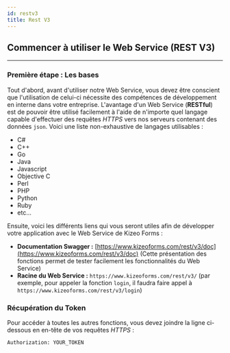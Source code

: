```yaml
---
id: restv3
title: Rest V3
---
```


## Commencer à utiliser le Web Service (REST V3)
***
### Première étape : Les bases
Tout d'abord, avant d'utiliser notre Web Service, vous devez être conscient que l'utilisation de celui-ci nécessite des compétences de développement en interne dans votre entreprise. L'avantage d'un Web Service (**RESTful**) est de pouvoir être utilisé facilement à l'aide de n'importe quel langage capable d'effectuer des requêtes *HTTPS* vers nos serveurs contenant des données `json`. Voici une liste non-exhaustive de langages utilisables :

+ C#
+ C++
+ Go
+ Java
+ Javascript
+ Objective C
+ Perl
+ PHP
+ Python
+ Ruby
+ etc...


Ensuite, voici les différents liens qui vous seront utiles afin de développer votre application avec le Web Service de Kizeo Forms :

+ **Documentation Swagger :** [https://www.kizeoforms.com/rest/v3/doc](https://www.kizeoforms.com/rest/v3/doc) (Cette présentation des fonctions permet de tester facilement les fonctionnalités du Web Service)
+ **Racine du Web Service :** `https://www.kizeoforms.com/rest/v3/` (par exemple, pour appeler la fonction `login`, il faudra faire appel à `https://www.kizeoforms.com/rest/v3/login`)

### Récupération du Token


Pour accéder à toutes les autres fonctions, vous devez joindre la ligne ci-dessous en en-tête de vos requêtes *HTTPS* :
```
Authorization: YOUR_TOKEN
```
